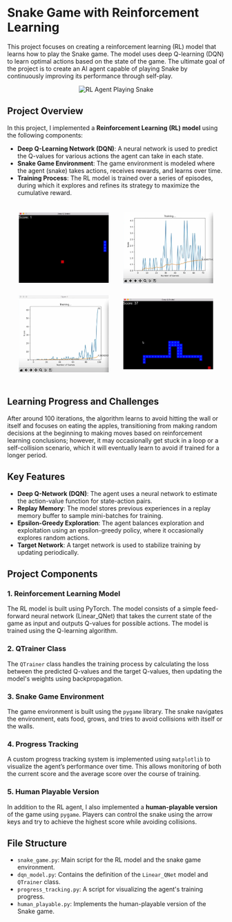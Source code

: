 # Snake Game with Reinforcement Learning

This project focuses on creating a reinforcement learning (RL) model that learns how to play the Snake game. The model uses deep Q-learning (DQN) to learn optimal actions based on the state of the game. The ultimate goal of the project is to create an AI agent capable of playing Snake by continuously improving its performance through self-play.     

<p align="center">
  <img src="https://media2.giphy.com/media/v1.Y2lkPTc5MGI3NjExODNxMHB0YWV2bTR6YWYzNWVlYWh2aWVrcDFpN2VnMTRlb3ZldDJpNCZlcD12MV9pbnRlcm5hbF9naWZfYnlfaWQmY3Q9Zw/mPiy5wYfX6lixHi3zQ/giphy.gif" width="600" alt="RL Agent Playing Snake">
</p>



## Project Overview

In this project, I implemented a **Reinforcement Learning (RL) model** using the following components:
- **Deep Q-Learning Network (DQN)**: A neural network is used to predict the Q-values for various actions the agent can take in each state.
- **Snake Game Environment**: The game environment is modeled where the agent (snake) takes actions, receives rewards, and learns over time.
- **Training Process**: The RL model is trained over a series of episodes, during which it explores and refines its strategy to maximize the cumulative reward.

<table style="border-collapse: separate; border-spacing: 20px;">
    <tr>
        <td><img src="images/Screenshot1.png" alt="Screenshot 1" width="350"/></td>
        <td><img src="images/Screenshot4.png" alt="Screenshot 2" width="350"/></td>
    </tr>
    <tr>
        <td><img src="images/Screenshot2.png" alt="Screenshot 3" width="350"/></td>
        <td><img src="images/Screenshot3.png" alt="Screenshot 4" width="350"/></td>
    </tr>
</table>

## Learning Progress and Challenges

After around 100 iterations, the algorithm learns to avoid hitting the wall or itself and focuses on eating the apples, transitioning from making random decisions at the beginning to making moves based on reinforcement learning conclusions; however, it may occasionally get stuck in a loop or a self-collision scenario, which it will eventually learn to avoid if trained for a longer period.

## Key Features

- **Deep Q-Network (DQN)**: The agent uses a neural network to estimate the action-value function for state-action pairs.
- **Replay Memory**: The model stores previous experiences in a replay memory buffer to sample mini-batches for training.
- **Epsilon-Greedy Exploration**: The agent balances exploration and exploitation using an epsilon-greedy policy, where it occasionally explores random actions.
- **Target Network**: A target network is used to stabilize training by updating periodically.

## Project Components

### 1. **Reinforcement Learning Model**

The RL model is built using PyTorch. The model consists of a simple feed-forward neural network (Linear_QNet) that takes the current state of the game as input and outputs Q-values for possible actions. The model is trained using the Q-learning algorithm.

### 2. **QTrainer Class**

The `QTrainer` class handles the training process by calculating the loss between the predicted Q-values and the target Q-values, then updating the model's weights using backpropagation.

### 3. **Snake Game Environment**

The game environment is built using the `pygame` library. The snake navigates the environment, eats food, grows, and tries to avoid collisions with itself or the walls.

### 4. **Progress Tracking**

A custom progress tracking system is implemented using `matplotlib` to visualize the agent’s performance over time. This allows monitoring of both the current score and the average score over the course of training.

### 5. **Human Playable Version**

In addition to the RL agent, I also implemented a **human-playable version** of the game using `pygame`. Players can control the snake using the arrow keys and try to achieve the highest score while avoiding collisions.

## File Structure

- `snake_game.py`: Main script for the RL model and the snake game environment.
- `dqn_model.py`: Contains the definition of the `Linear_QNet` model and `QTrainer` class.
- `progress_tracking.py`: A script for visualizing the agent's training progress.
- `human_playable.py`: Implements the human-playable version of the Snake game.

